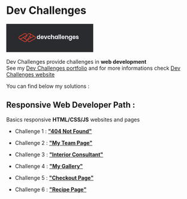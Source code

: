 # Dev Challenges

![](logo-dev-challenges.png)

Dev Challenges provide challenges in **web development**   
See my [Dev Challenges portfolio](https://portfolio.devchallenges.io/zathio) and for more informations check [Dev Challenges website](https://devchallenges.io/)

You can find below my solutions :

## Responsive Web Developer Path :

Basics responsive **HTML/CSS/JS** websites and pages

- Challenge 1 : [**"404 Not Found"**](https://github.com/zathio/dev-challenges/tree/master/responsive-path/404-not-found)

- Challenge 2 : [**"My Team Page"**](https://github.com/zathio/dev-challenges/tree/master/responsive-path/my-team-page)

- Challenge 3 : [**"Interior Consultant"**](https://github.com/zathio/dev-challenges/tree/master/responsive-path/interior-consultant)

- Challenge 4 : [**"My Gallery"**](https://github.com/zathio/dev-challenges/tree/master/responsive-path/my-gallery)

- Challenge 5 : [**"Checkout Page"**](https://github.com/zathio/dev-challenges/tree/master/responsive-path/checkout-page)

- Challenge 6 : [**"Recipe Page"**](https://github.com/zathio/dev-challenges/tree/master/responsive-path/recipe-page)

